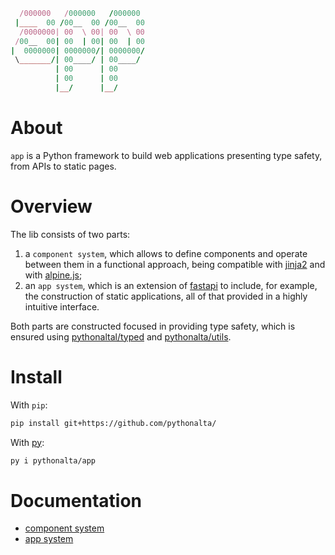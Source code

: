 ```ruby
  /000000   /000000   /000000
 |____  00 /00__  00 /00__  00
  /0000000| 00  \ 00| 00  \ 00
 /00__  00| 00  | 00| 00  | 00
|  0000000| 0000000/| 0000000/
 \_______/| 00____/ | 00____/
          | 00      | 00
          | 00      | 00
          |__/      |__/
```
# About

`app` is a Python framework to build web applications presenting type safety, from APIs to static pages.
    
# Overview

The lib consists of two parts:
1. a `component system`, which allows to define components and operate between them in a functional approach, being compatible with [jinja2](https://jinja.palletsprojects.com/en/stable/) and with [alpine.js]();
2. an `app system`, which is an extension of [fastapi](https://github.com/fastapi/fastapi) to include, for example, the construction of static applications, all of that provided in a highly intuitive interface.

Both parts are constructed focused in providing type safety, which is ensured using [pythonaltal/typed](https://github.com/pythonalta/typed) and [pythonalta/utils](https://github.com/pythonalta/utils).

# Install

With `pip`:
```bash
pip install git+https://github.com/pythonalta/  
```

With [py](https://github.com/ximenesyuri/py):
```bash
py i pythonalta/app  
```

# Documentation

- [component system](./docs/component.md)
- [app system](./docs/app.md)
